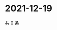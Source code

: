 # 2021-12-19

共 0 条

<!-- BEGIN WEIBO -->
<!-- 最后更新时间 Sun Dec 19 2021 07:11:36 GMT+0800 (China Standard Time) -->

<!-- END WEIBO -->
